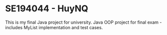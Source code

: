 # SE194044 - HuyNQ
This is my final Java project for university. Java OOP project for final exam - includes MyList implementation and test cases.
